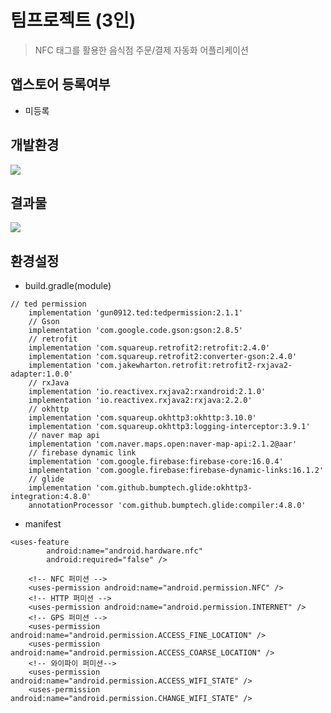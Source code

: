 팀프로젝트 (3인)
==============================
>NFC 태그를 활용한 음식점 주문/결제 자동화 어플리케이션

앱스토어 등록여부
-----------------
* 미등록

개발환경
-----------------
<div>
    <img src="https://user-images.githubusercontent.com/43267195/108213679-a6962400-7172-11eb-95ed-89812d284fdd.PNG">
</div>

결과물
-----------------
<div>
    <img src="https://user-images.githubusercontent.com/43267195/83626990-3f7b1400-a5d1-11ea-8a3e-c5571482291d.png">
</div>

환경설정
-----------------
- build.gradle(module)
```
// ted permission
    implementation 'gun0912.ted:tedpermission:2.1.1'
    // Gson
    implementation 'com.google.code.gson:gson:2.8.5'
    // retrofit
    implementation 'com.squareup.retrofit2:retrofit:2.4.0'
    implementation 'com.squareup.retrofit2:converter-gson:2.4.0'
    implementation 'com.jakewharton.retrofit:retrofit2-rxjava2-adapter:1.0.0'
    // rxJava
    implementation 'io.reactivex.rxjava2:rxandroid:2.1.0'
    implementation 'io.reactivex.rxjava2:rxjava:2.2.0'
    // okhttp
    implementation 'com.squareup.okhttp3:okhttp:3.10.0'
    implementation 'com.squareup.okhttp3:logging-interceptor:3.9.1'
    // naver map api
    implementation 'com.naver.maps.open:naver-map-api:2.1.2@aar'
    // firebase dynamic link
    implementation 'com.google.firebase:firebase-core:16.0.4'
    implementation 'com.google.firebase:firebase-dynamic-links:16.1.2'
    // glide
    implementation 'com.github.bumptech.glide:okhttp3-integration:4.8.0'
    annotationProcessor 'com.github.bumptech.glide:compiler:4.8.0'
```
- manifest
```
<uses-feature
        android:name="android.hardware.nfc"
        android:required="false" />

    <!-- NFC 퍼미션 -->
    <uses-permission android:name="android.permission.NFC" />
    <!-- HTTP 퍼미션 -->
    <uses-permission android:name="android.permission.INTERNET" />
    <!-- GPS 퍼미션 -->
    <uses-permission android:name="android.permission.ACCESS_FINE_LOCATION" />
    <uses-permission android:name="android.permission.ACCESS_COARSE_LOCATION" />
    <!-- 와이파이 퍼미션-->
    <uses-permission android:name="android.permission.ACCESS_WIFI_STATE" />
    <uses-permission android:name="android.permission.CHANGE_WIFI_STATE" />
```
